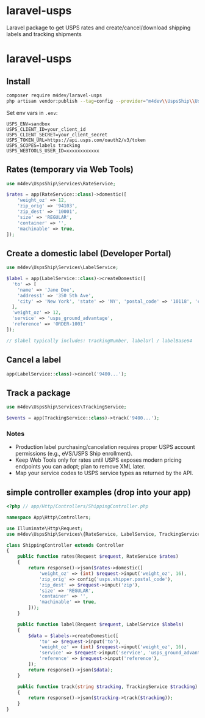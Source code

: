 # laravel-usps
Laravel package to get USPS rates and create/cancel/download shipping labels and tracking shipments
# laravel-usps

## Install

```bash
composer require m4dev/laravel-usps
php artisan vendor:publish --tag=config --provider="m4dev\\UspsShip\\UspsServiceProvider"
```


Set env vars in `.env`:

```
USPS_ENV=sandbox
USPS_CLIENT_ID=your_client_id
USPS_CLIENT_SECRET=your_client_secret
USPS_TOKEN_URL=https://api.usps.com/oauth2/v3/token
USPS_SCOPES=labels tracking
USPS_WEBTOOLS_USER_ID=xxxxxxxxxxxx
```

## Rates (temporary via Web Tools)

```php
use m4dev\UspsShip\Services\RateService;

$rates = app(RateService::class)->domestic([
    'weight_oz' => 12,
    'zip_orig' => '94103',
    'zip_dest' => '10001',
    'size' => 'REGULAR',
    'container' => '',
    'machinable' => true,
]);
```

## Create a domestic label (Developer Portal)

```php
use m4dev\UspsShip\Services\LabelService;

$label = app(LabelService::class)->createDomestic([
  'to' => [
    'name' => 'Jane Doe',
    'address1' => '350 5th Ave',
    'city' => 'New York', 'state' => 'NY', 'postal_code' => '10118', 'country' => 'US'
  ],
  'weight_oz' => 12,
  'service' => 'usps_ground_advantage',
  'reference' => 'ORDER-1001'
]);

// $label typically includes: trackingNumber, labelUrl / labelBase64
```

## Cancel a label

```php
app(LabelService::class)->cancel('9400...');
```

## Track a package

```php
use m4dev\UspsShip\Services\TrackingService;

$events = app(TrackingService::class)->track('9400...');
```

### Notes

- Production label purchasing/cancelation requires proper USPS account permissions (e.g., eVS/USPS Ship enrollment).
- Keep Web Tools only for rates until USPS exposes modern pricing endpoints you can adopt; plan to remove XML later.
- Map your service codes to USPS service types as returned by the API.


##  simple controller examples (drop into your app)

```php
<?php // app/Http/Controllers/ShippingController.php

namespace App\Http\Controllers;

use Illuminate\Http\Request;
use m4dev\UspsShip\Services\{RateService, LabelService, TrackingService};

class ShippingController extends Controller
{
    public function rates(Request $request, RateService $rates)
    {
        return response()->json($rates->domestic([
            'weight_oz' => (int) $request->input('weight_oz', 16),
            'zip_orig' => config('usps.shipper.postal_code'),
            'zip_dest' => $request->input('zip'),
            'size' => 'REGULAR',
            'container' => '',
            'machinable' => true,
        ]));
    }

    public function label(Request $request, LabelService $labels)
    {
        $data = $labels->createDomestic([
            'to' => $request->input('to'),
            'weight_oz' => (int) $request->input('weight_oz', 16),
            'service' => $request->input('service', 'usps_ground_advantage'),
            'reference' => $request->input('reference'),
        ]);
        return response()->json($data);
    }

    public function track(string $tracking, TrackingService $tracking)
    {
        return response()->json($tracking->track($tracking));
    }
}
````
